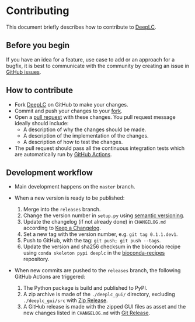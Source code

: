 # Contributing

This document briefly describes how to contribute to
[DeepLC](https://github.com/HUPO-PSI/SpectralLibraryFormat).

## Before you begin

If you have an idea for a feature, use case to add or an approach for a bugfix,
it is best to communicate with the community by creating an issue in
[GitHub issues](https://github.com/HUPO-PSI/SpectralLibraryFormat/issues).

## How to contribute

- Fork [DeepLC](https://github.com/HUPO-PSI/SpectralLibraryFormat) on GitHub to
make your changes.
- Commit and push your changes to your
[fork](https://help.github.com/articles/pushing-to-a-remote/).
- Open a
[pull request](https://help.github.com/articles/creating-a-pull-request/)
with these changes. You pull request message ideally should include:
   - A description of why the changes should be made.
   - A description of the implementation of the changes.
   - A description of how to test the changes.
- The pull request should pass all the continuous integration tests which are
  automatically run by
  [GitHub Actions](https://github.com/compomics/DeepLC/actions).


## Development workflow

- Main development happens on the `master` branch.

- When a new version is ready to be published:

    1. Merge into the `releases` branch.
    2. Change the version number in `setup.py` using
    [semantic versioning](https://semver.org/).
    3. Update the changelog (if not already done) in `CHANGELOG.md` according to
    [Keep a Changelog](https://keepachangelog.com/en/1.0.0/).
    4. Set a new tag with the version number, e.g. `git tag 0.1.1.dev1`.
    5. Push to GitHub, with the tag: `git push; git push --tags`.
    6. Update the version and sha256 checksum in the bioconda recipe using
    `conda skeleton pypi deeplc` in the
    [bioconda-recipes](https://github.com/bioconda/bioconda-recipes) repository.

- When new commits are pushed to the `releases` branch, the following GitHub
  Actions are triggered:

    1. The Python package is build and published to PyPI.
    2. A zip archive is made of the `./deeplc_gui/` directory, excluding
    `./deeplc_gui/src` with
    [Zip Release](https://github.com/marketplace/actions/zip-release).
    3. A GitHub release is made with the zipped GUI files as asset and the new
    changes listed in `CHANGELOG.md` with
    [Git Release](https://github.com/marketplace/actions/git-release).

